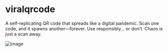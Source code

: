 # viralqrcode
A self-replicating QR code that spreads like a digital pandemic. Scan one code, and it spawns another—forever. Use responsibly… or don’t. Chaos is just a scan away.

![image](https://github.com/user-attachments/assets/e68c96c1-9b5c-4f22-b4a8-9cf294cfdd9b)

